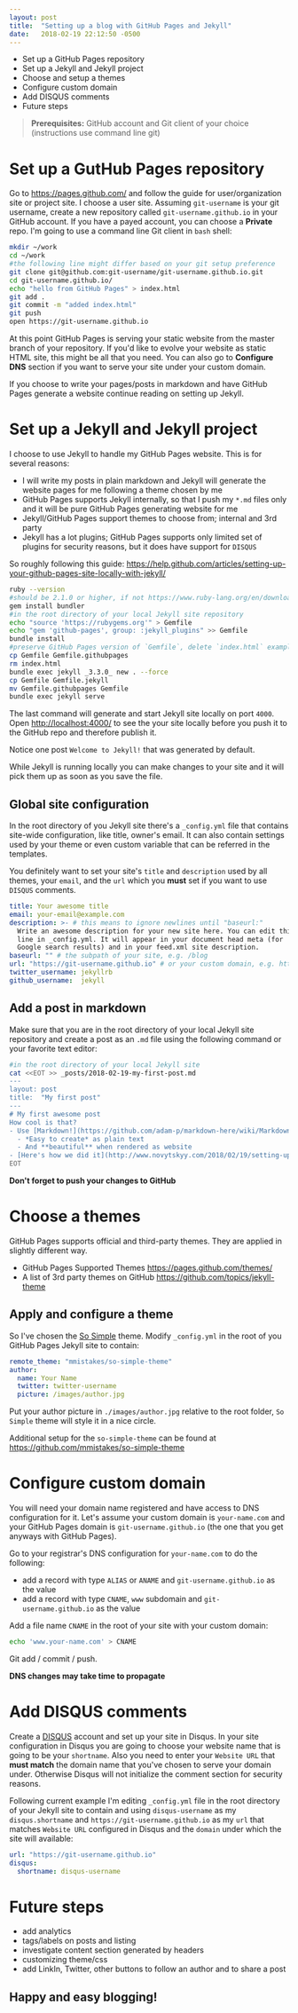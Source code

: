 ```yaml
---
layout: post
title:  "Setting up a blog with GitHub Pages and Jekyll"
date:   2018-02-19 22:12:50 -0500
---
```


- Set up a GitHub Pages repository
- Set up a Jekyll and Jekyll project
- Choose and setup a themes
- Configure custom domain
- Add DISQUS comments
- Future steps

> **Prerequisites:** GitHub account and Git client of your choice (instructions use command line git)

# Set up a GutHub Pages repository
Go to <https://pages.github.com/> and follow the guide for user/organization site or project site. I choose a user site. Assuming `git-username` is your git username, create a new repository called `git-username.github.io` in your GitHub account. If you have a payed account, you can choose a **Private** repo.
I'm going to use a command line Git client in `bash` shell:

```bash
mkdir ~/work
cd ~/work
#the following line might differ based on your git setup preference
git clone git@github.com:git-username/git-username.github.io.git
cd git-username.github.io/
echo "hello from GitHub Pages" > index.html
git add .
git commit -m "added index.html"
git push
open https://git-username.github.io
```

At this point GitHub Pages is serving your static website from the master branch of your repository. If you'd like to evolve your website as static HTML site, this might be all that you need. You can also go to **Configure DNS** section if you want to serve your site under your custom domain.

If you choose to write your pages/posts in markdown and have GitHub Pages generate a website continue reading on setting up Jekyll.

# Set up a Jekyll and Jekyll project
I choose to use Jekyll to handle my GitHub Pages website. This is for several reasons:
- I will write my posts in plain markdown and Jekyll will generate the website pages for me following a theme chosen by me
- GitHub Pages supports Jekyll internally, so that I push my `*.md` files only and it will be pure GitHub Pages generating website for me
- Jekyll/GitHub Pages support themes to choose from; internal and 3rd party
- Jekyll has a lot plugins; GitHub Pages supports only limited set of plugins for security reasons, but it does have support for `DISQUS`

So roughly following this guide: <https://help.github.com/articles/setting-up-your-github-pages-site-locally-with-jekyll/>

```bash
ruby --version
#should be 2.1.0 or higher, if not https://www.ruby-lang.org/en/downloads/
gem install bundler
#in the root directory of your local Jekyll site repository
echo "source 'https://rubygems.org'" > Gemfile
echo "gem 'github-pages', group: :jekyll_plugins" >> Gemfile
bundle install
#preserve GitHub Pages version of `Gemfile`, delete `index.html` example from section 1
cp Gemfile Gemfile.githubpages
rm index.html
bundle exec jekyll _3.3.0_ new . --force
cp Gemfile Gemfile.jekyll
mv Gemfile.githubpages Gemfile
bundle exec jekyll serve
```

The last command will generate and start Jekyll site locally on port `4000`. Open <http://localhost:4000/> to see the your site locally before you push it to the GitHub repo and therefore publish it.

Notice one post `Welcome to Jekyll!` that was generated by default.

While Jekyll is running locally you can make changes to your site and it will pick them up as soon as you save the file.

## Global site configuration
In the root directory of you Jekyll site there's a `_config.yml` file that contains site-wide configuration, like title, owner's email. It can also contain settings used by your theme or even custom variable that can be referred in the templates.

You definitely want to set your site's `title` and `description` used by all themes, your `email`, and the `url` which you **must** set if you want to use `DISQUS` comments.
```yml
title: Your awesome title
email: your-email@example.com
description: >- # this means to ignore newlines until "baseurl:"
  Write an awesome description for your new site here. You can edit this
  line in _config.yml. It will appear in your document head meta (for
  Google search results) and in your feed.xml site description.
baseurl: "" # the subpath of your site, e.g. /blog
url: "https://git-username.github.io" # or your custom domain, e.g. http://your-name.com
twitter_username: jekyllrb
github_username:  jekyll
```

## Add a post in markdown
Make sure that you are in the root directory of your local Jekyll site repository and create a post as an `.md` file using the following command or your favorite text editor:
```bash
#in the root directory of your local Jekyll site
cat <<EOT >> _posts/2018-02-19-my-first-post.md
---
layout: post
title:  "My first post"
---
# My first awesome post
How cool is that?
- Use [Markdown!](https://github.com/adam-p/markdown-here/wiki/Markdown-Cheatsheet)
  - *Easy to create* as plain text
  - And **beautiful** when rendered as website
- [Here's how we did it](http://www.novytskyy.com/2018/02/19/setting-up-a-blog-with-github-pages-and-jekyll.html "Setting up a blog with GitHub Pages and Jekyll")
EOT
```

**Don't forget to push your changes to GitHub**

# Choose a themes
GitHub Pages supports official and third-party themes. They are applied in slightly different way.
- GitHub Pages Supported Themes <https://pages.github.com/themes/>
- A list of 3rd party themes on GitHub <https://github.com/topics/jekyll-theme>

## Apply and configure a theme
So I've chosen the [So Simple](https://mmistakes.github.io/so-simple-theme/) theme.
Modify `_config.yml` in the root of you GitHub Pages Jekyll site to contain:

```yml
remote_theme: "mmistakes/so-simple-theme"
author:
  name: Your Name
  twitter: twitter-username
  picture: /images/author.jpg
```

Put your author picture in `./images/author.jpg` relative to the root folder, `So Simple` theme will style it in a nice circle.

Additional setup for the `so-simple-theme` can be found at <https://github.com/mmistakes/so-simple-theme>

# Configure custom domain
You will need your domain name registered and have access to DNS configuration for it. Let's assume your custom domain is `your-name.com` and your GitHub Pages domain is `git-username.github.io` (the one that you get anyways with GitHub Pages).

Go to your registrar's DNS configuration for `your-name.com` to do the following:
- add a record with type `ALIAS` or `ANAME` and `git-username.github.io` as the value
- add a record with type `CNAME`, `www` subdomain and `git-username.github.io` as the value

Add a file name `CNAME` in the root of your site with your custom domain:
```bash
echo 'www.your-name.com' > CNAME
```
Git add / commit / push.

**DNS changes may take time to propagate**

# Add DISQUS comments
Create a [DISQUS](https://disqus.com/) account and set up your site in Disqus. In your site configuration in Disqus you are going to choose your website name that is going to be your `shortname`. Also you need to enter your `Website URL` that **must match** the domain name that you've chosen to serve your domain under. Otherwise Disqus will not initialize the comment section for security reasons.

Following current example I'm editing `_config.yml` file in the root directory of your Jekyll site to contain and using `disqus-username` as my `disqus.shortname` and `https://git-username.github.io` as my `url` that matches `Website URL` configured in Disqus and the `domain` under which the site will available:

```yml
url: "https://git-username.github.io"
disqus:
  shortname: disqus-username
```

# Future steps
- add analytics
- tags/labels on posts and listing
- investigate content section generated by headers
- customizing theme/css
- add LinkIn, Twitter, other buttons to follow an author and to share a post

## Happy and easy blogging!
